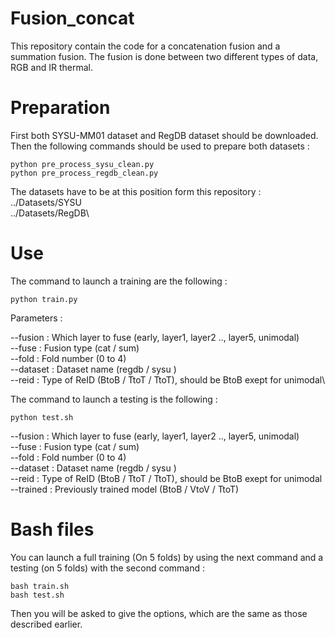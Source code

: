 # Fusion_concat

This repository contain the code for a concatenation fusion and a summation fusion.
The fusion is done between two different types of data, RGB and IR thermal.

# Preparation 
First both SYSU-MM01 dataset and RegDB dataset should be downloaded.
Then the following commands should be used to prepare both datasets : 

    python pre_process_sysu_clean.py
    python pre_process_regdb_clean.py

The datasets have to be at this position form this repository : \
../Datasets/SYSU\
../Datasets/RegDB\

# Use 

The command to launch a training are the following : 

    python train.py 

Parameters :

  --fusion : Which layer to fuse (early, layer1, layer2 .., layer5, unimodal)\
  --fuse : Fusion type (cat / sum)\
  --fold : Fold number (0 to 4)\
  --dataset : Dataset name (regdb / sysu )\
  --reid : Type of ReID (BtoB / TtoT / TtoT), should be BtoB exept for unimodal\

The command to launch a testing is the following : 

    python test.sh 
    
  --fusion : Which layer to fuse (early, layer1, layer2 .., layer5, unimodal)\
  --fuse : Fusion type (cat / sum)\
  --fold : Fold number (0 to 4)\
  --dataset : Dataset name (regdb / sysu )\
  --reid : Type of ReID (BtoB / TtoT / TtoT), should be BtoB exept for unimodal\
  --trained : Previously trained model (BtoB / VtoV / TtoT)
    
# Bash files 
   
You can launch a full training (On 5 folds) by using the next command and a testing (on 5 folds) with the second command  : 

    bash train.sh 
    bash test.sh
    
Then you will be asked to give the options, which are the same as those described earlier.

